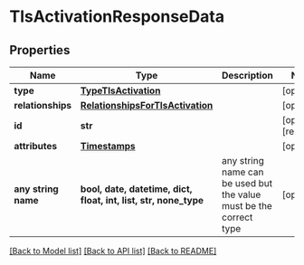 # TlsActivationResponseData


## Properties
Name | Type | Description | Notes
------------ | ------------- | ------------- | -------------
**type** | [**TypeTlsActivation**](TypeTlsActivation.md) |  | [optional] 
**relationships** | [**RelationshipsForTlsActivation**](RelationshipsForTlsActivation.md) |  | [optional] 
**id** | **str** |  | [optional] [readonly] 
**attributes** | [**Timestamps**](Timestamps.md) |  | [optional] 
**any string name** | **bool, date, datetime, dict, float, int, list, str, none_type** | any string name can be used but the value must be the correct type | [optional]

[[Back to Model list]](../README.md#documentation-for-models) [[Back to API list]](../README.md#documentation-for-api-endpoints) [[Back to README]](../README.md)


